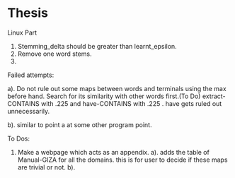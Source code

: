 Thesis
======

Linux Part


1. Stemming_delta should be greater than learnt_epsilon.
2. Remove one word stems.
3. 

Failed attempts:

a). Do not rule out some maps between words and terminals using the max before hand. Search for its similarity with other words first.(To Do) extract-CONTAINS with .225 and have-CONTAINS with .225 . have gets ruled out unnecessarily.

b). similar to point a at some other program point.

To Dos:

1. Make a webpage which acts as an appendix.
  a). adds the table of Manual-GIZA for all the domains. this is for user to decide if these maps are trivial or not.
  b). 